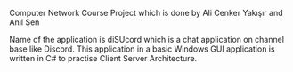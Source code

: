 Computer Network Course Project which is done by Ali Cenker Yakışır and Anıl Şen

Name of the application is diSUcord which is a chat application on channel base like Discord.
This application in a basic Windows GUI application is written in C# to practise Client Server Architecture.
